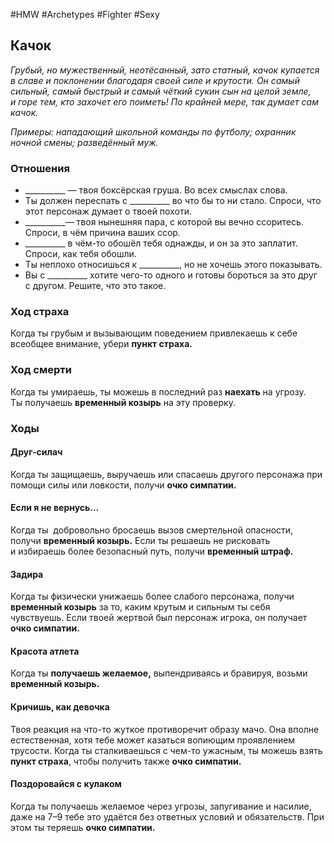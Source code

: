 #HMW  #Archetypes #Fighter #Sexy 

## Качок
*Грубый, но мужественный, неотёсанный, зато статный, качок купается в славе и поклонении благодаря своей силе и крутости. Он самый сильный, самый быстрый и самый чёткий сукин сын на целой земле, и горе тем, кто захочет его поиметь! По крайней мере, так думает сам качок.* 

*Примеры: нападающий школьной команды по футболу; охранник ночной смены; разведённый муж.*

### Отношения
- \_\_\_\_\_\_\_\_\_\_ — твоя боксёрская груша. Во всех смыслах слова. 
- Ты должен переспать с \_\_\_\_\_\_\_\_\_\_ во что бы то ни стало. Спроси, что этот персонаж думает о твоей похоти.
- \_\_\_\_\_\_\_\_\_\_— твоя нынешняя пара, с которой вы вечно ссоритесь. Спроси, в чём причина ваших ссор.
- \_\_\_\_\_\_\_\_\_\_ в чём-то обошёл тебя однажды, и он за это заплатит. Спроси, как тебя обошли. 
- Ты неплохо относишься к \_\_\_\_\_\_\_\_\_\_, но не хочешь этого показывать. 
- Вы с \_\_\_\_\_\_\_\_\_\_ хотите чего-то одного и готовы бороться за это друг с другом. Решите, что это такое.

### Ход страха 
Когда ты грубым и вызывающим поведением привлекаешь к себе всеобщее внимание, убери **пункт страха.**

### Ход смерти 
Когда ты умираешь, ты можешь в последний раз **наехать** на угрозу. Ты получаешь **временный козырь** на эту проверку.

### Ходы
#### Друг-силач 
Когда ты защищаешь, выручаешь или спасаешь другого персонажа при помощи силы или ловкости, получи **очко симпатии.** 

#### Если я не вернусь... 
Когда ты  добровольно бросаешь вызов смертельной опасности, получи **временный козырь.** Если ты решаешь не рисковать и избираешь более безопасный путь, получи **временный штраф.** 

#### Задира 
Когда ты физически унижаешь более слабого персонажа, получи **временный козырь** за то, каким крутым и сильным ты себя чувствуешь. Если твоей жертвой был персонаж игрока, он получает **очко симпатии.** 

#### Красота атлета 
Когда ты **получаешь желаемое,** выпендриваясь и бравируя, возьми **временный козырь.** 

#### Кричишь, как девочка
Твоя реакция на что-то жуткое противоречит образу мачо. Она вполне естественная, хотя тебе может казаться вопиющим проявлением трусости. Когда ты сталкиваешься с чем-то ужасным, ты можешь взять **пункт страха**, чтобы получить также **очко симпатии.** 

#### Поздоровайся с кулаком
Когда ты получаешь желаемое через угрозы, запугивание и насилие, даже на 7–9 тебе это удаётся без ответных условий и обязательств. При этом ты теряешь **очко симпатии.**